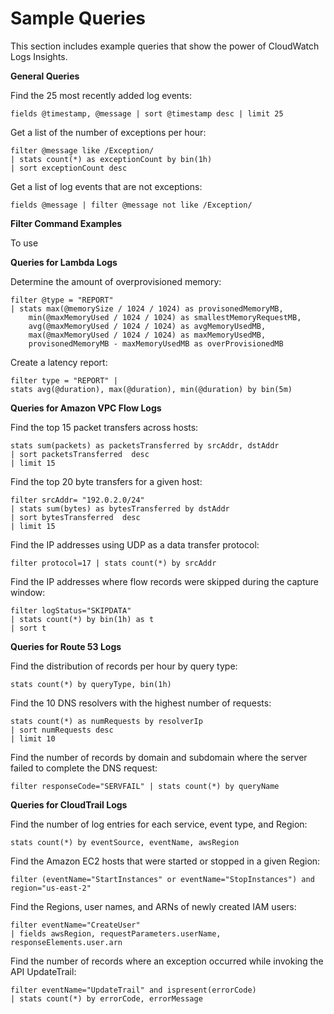 # Sample Queries<a name="CWL_QuerySyntax-examples"></a>

This section includes example queries that show the power of CloudWatch Logs Insights\.

**General Queries**

Find the 25 most recently added log events:

```
fields @timestamp, @message | sort @timestamp desc | limit 25
```

Get a list of the number of exceptions per hour:

```
filter @message like /Exception/ 
| stats count(*) as exceptionCount by bin(1h)
| sort exceptionCount desc
```

Get a list of log events that are not exceptions:

```
fields @message | filter @message not like /Exception/
```

**Filter Command Examples**

To use 

**Queries for Lambda Logs**

Determine the amount of overprovisioned memory:

```
filter @type = "REPORT"
| stats max(@memorySize / 1024 / 1024) as provisonedMemoryMB,
    min(@maxMemoryUsed / 1024 / 1024) as smallestMemoryRequestMB,
    avg(@maxMemoryUsed / 1024 / 1024) as avgMemoryUsedMB,
    max(@maxMemoryUsed / 1024 / 1024) as maxMemoryUsedMB,
    provisonedMemoryMB - maxMemoryUsedMB as overProvisionedMB
```

Create a latency report:

```
filter type = "REPORT" |
stats avg(@duration), max(@duration), min(@duration) by bin(5m)
```

**Queries for Amazon VPC Flow Logs**

Find the top 15 packet transfers across hosts:

```
stats sum(packets) as packetsTransferred by srcAddr, dstAddr
| sort packetsTransferred  desc
| limit 15
```

Find the top 20 byte transfers for a given host: 

```
filter srcAddr= "192.0.2.0/24"
| stats sum(bytes) as bytesTransferred by dstAddr
| sort bytesTransferred  desc
| limit 15
```

Find the IP addresses using UDP as a data transfer protocol:

```
filter protocol=17 | stats count(*) by srcAddr
```

Find the IP addresses where flow records were skipped during the capture window:

```
filter logStatus="SKIPDATA"
| stats count(*) by bin(1h) as t
| sort t
```

**Queries for Route 53 Logs**

Find the distribution of records per hour by query type:

```
stats count(*) by queryType, bin(1h)
```

Find the 10 DNS resolvers with the highest number of requests:

```
stats count(*) as numRequests by resolverIp
| sort numRequests desc
| limit 10
```

Find the number of records by domain and subdomain where the server failed to complete the DNS request:

```
filter responseCode="SERVFAIL" | stats count(*) by queryName
```

**Queries for CloudTrail Logs**

Find the number of log entries for each service, event type, and Region:

```
stats count(*) by eventSource, eventName, awsRegion
```

Find the Amazon EC2 hosts that were started or stopped in a given Region:

```
filter (eventName="StartInstances" or eventName="StopInstances") and region="us-east-2"
```

Find the Regions, user names, and ARNs of newly created IAM users:

```
filter eventName="CreateUser"
| fields awsRegion, requestParameters.userName, responseElements.user.arn
```

Find the number of records where an exception occurred while invoking the API UpdateTrail:

```
filter eventName="UpdateTrail" and ispresent(errorCode)
| stats count(*) by errorCode, errorMessage
```